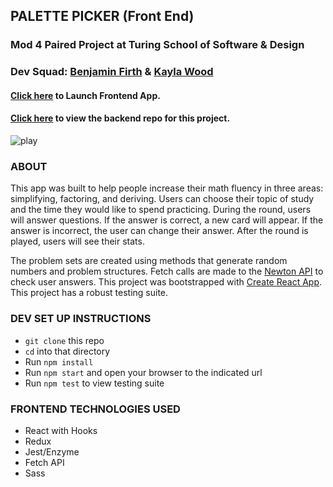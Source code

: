 ## PALETTE PICKER (Front End)
### Mod 4 Paired Project at Turing School of Software & Design
 
### Dev Squad: [Benjamin Firth](https://github.com/benjamin-firth) & [Kayla Wood](https://github.com/kaylaewood)  

#### [Click here](https://colorpickerfrontend.herokuapp.com/) to Launch Frontend App.
#### [Click here](https://github.com/kaylaewood/palettePickerBackend) to view the backend repo for this project.

![play](https://media.giphy.com/media/XGmBgr8V02DrrqFpYd/giphy.gif)

### ABOUT
This app was built to help people increase their math fluency in three areas: simplifying, factoring, and deriving. Users can choose their topic of study and the time they would like to spend practicing. During the round, users will answer questions. If the answer is correct, a new card will appear. If the answer is incorrect, the user can change their answer. After the round is played, users will see their stats.

The problem sets are created using methods that generate random numbers and problem structures. Fetch calls are made to the [Newton API](https://github.com/aunyks/newton-api) to check user answers. This project was bootstrapped with [Create React App](https://github.com/facebook/create-react-app). This project has a robust testing suite.

### DEV SET UP INSTRUCTIONS
- `git clone` this repo
- `cd` into that directory
- Run `npm install`
- Run `npm start` and open your browser to the indicated url
- Run `npm test` to view testing suite

### FRONTEND TECHNOLOGIES USED
- React with Hooks
- Redux
- Jest/Enzyme
- Fetch API
- Sass
